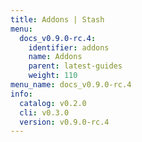 ```yaml
---
title: Addons | Stash
menu:
  docs_v0.9.0-rc.4:
    identifier: addons
    name: Addons
    parent: latest-guides
    weight: 110
menu_name: docs_v0.9.0-rc.4
info:
  catalog: v0.2.0
  cli: v0.3.0
  version: v0.9.0-rc.4
---
```


